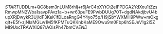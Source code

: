 $START$UDDLm+QC8bsm3nLUM8rhIj+r6jArC4pXYtCt2eIFPDGA2YdXou1tZzsRmwpMN2Wba1savpPAvz1a+b+wr63puFE9PwbDUUg70T+dgdNAkdjbvU4bupXRjDwykR3Uj/dF3KeK1fDLoaRngG4Y4yo75p/H9jSbYWXMH9PWw+mOkgqlt+E5f+zjNIaMGLw1M5fKPMTuQKKnbKaME9Owu9m0Fbp6hSEJeV1g2l5ZMI9UxcTRAWXIQ87rAOIsPh47bmCV$END$